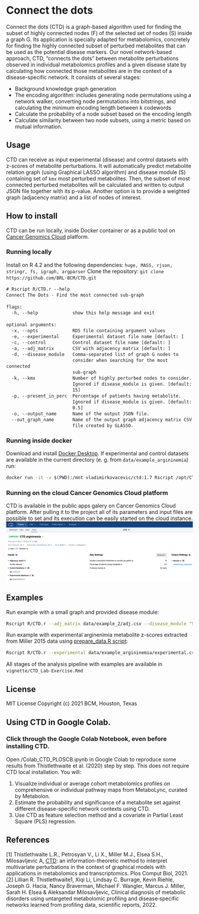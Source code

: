 
# Connect the dots
Connect the dots (CTD) is a graph-based algorithm used for finding the subset of highly connected nodes (F) of the selected set of nodes (S) inside a graph G. Its application is specially adapted for metabolomics, concretely for finding the highly connected subset of perturbed metabolites that can be used as the potential disease markers.
Our novel network-based approach, CTD, “connects the dots” between metabolite perturbations observed in individual metabolomics profiles and a given disease state by calculating how connected those metabolites are in the context of a disease-specific network. It consists of several stages:
- Background knowledge graph generation
- The encoding algorithm: includes generating node permutations using a network walker, converting node permutations into bitstrings, and calculating the minimum encoding length between k codewords
- Calculate the probability of a node subset based on the encoding length
- Calculate similarity between two node subsets, using a metric based on mutual information.

## Usage
CTD can receive as input experimental (disease) and control datasets with z-scores of metabolite perturbations. It will automatically predict metabolite relation graph (using Graphical LASSO algorithm) and disease module (S) containing set of ```kmx``` most perturbed metabolites. Then, the subset of most connected perturbed metabolites will be calculated and written to output JSON file together with its p-value.
Another option is to provide a weighted graph (adjacency matrix) and a list of nodes of interest.

## How to install
CTD can be run locally, inside Docker container or as a public tool on [Cancer Genomics Cloud](https://cgc.sbgenomics.com/) platform.
### Running locally
 Install on R 4.2 and the following dependencies: ```huge, MASS, rjson, stringr, fs, igraph, argparser```
 Clone the repository: ```git clone https://github.com/BRL-BCM/CTD.git ```
```
# Rscript R/CTD.r --help
Connect The Dots - Find the most connected sub-graph

flags:
  -h, --help             show this help message and exit

optional arguments:
  -x, --opts             RDS file containing argument values
  -e, --experimental     Experimental dataset file name [default: ]
  -c, --control          Control dataset file name [default: ]
  -a, --adj_matrix       CSV with adjacency matrix [default: ]
  -d, --disease_module   Comma-separated list of graph G nodes to
                         consider when searching for the most connected
                         sub-graph
  -k, --kmx              Number of highly perturbed nodes to consider.
                         Ignored if disease_module is given. [default:
                         15]
  -p, --present_in_perc  Percentage of patients having metabolite.
                         Ignored if disease_module is given. [default:
                         0.5]
  -o, --output_name      Name of the output JSON file.
  --out_graph_name       Name of the output graph adjacency matrix CSV
                         file created by GLASSO.
```
### Running inside docker
Download and install [Docker Desktop](https://www.docker.com/get-started).
If experimental and control datasets are available in the current directory (e. g. from ```data/example_argininemia```) run:
```sh
docker run -it -v $(PWD):/mnt vladimirkovacevic/ctd:1.7 Rscript /opt/CTD/R/CTD.r --experimental /mnt/experimental.csv --control /mnt/control.csv --output_name /mnt/output.json
```
### Running on the cloud Cancer Genomics Cloud platform
CTD is available in the public apps galery on Cancer Genomics Cloud platform. After pulling it to the project all of its parameters and input files are possible to set and its execution can be easily started on the cloud instance.
![CGC task](data/images/cgc_task.png)

## Examples

Run example with a small graph and provided disease module:
```sh
Rscript R/CTD.r --adj_matrix data/example_2/adj.csv --disease_module "S2,S4,S5,S7"
```
Run example with experimental arginenimia metabolite z-scores extracted from Miller 2015 data using [prepare_data.R script](data/example_argininemia/prepare_data.R):
```sh
Rscript R/CTD.r --experimental data/example_argininemia/experimental.csv --control data/example_argininemia/control.csv --kmx 15
```
All stages of the analysis pipeline with examples are available in ```vignette/CTD_Lab-Exercise.Rmd```

## License
MIT License
Copyright (c) 2021 BCM, Houston, Texas

## Using CTD in Google Colab.
### Click through the Google Colab Notebook, even before installing CTD.
Open /Colab_CTD_PLOSCB.ipynb in Google Colab to reproduce some results from Thistlethwaite et al. (2020) step by step. This does not require CTD local installation. You will:

1. Visualize individual or average cohort metabolomics profiles on comprehensive or individual pathway maps from MetaboLync, curated by Metabolon.
2. Estimate the probability and significance of a metabolite set against different disease-specific network contexts using CTD.
3. Use CTD as feature selection method and a covariate in Partial Least Square (PLS) regression.

## References
[1] Thistlethwaite L.R., Petrosyan V., Li X., Miller M.J., Elsea S.H., Milosavljevic A, [CTD](https://doi.org/10.1371/journal.pcbi.1008550): an information-theoretic method to interpret multivariate perturbations in the context of graphical models with applications in metabolomics and transcriptomics. Plos Comput Biol, 2021.
[2] Lillian R. Thistlethwaite1, Xiqi Li, Lindsay C. Burrage, Kevin Riehle, Joseph G. Hacia, Nancy Braverman, Michael F. Wangler, Marcus J. Miller, Sarah H. Elsea & Aleksandar Milosavljevic, Clinical diagnosis of metabolic disorders using untargeted metabolomic profiling and disease‑specific networks learned from profiling data, scientific reports, 2022.

